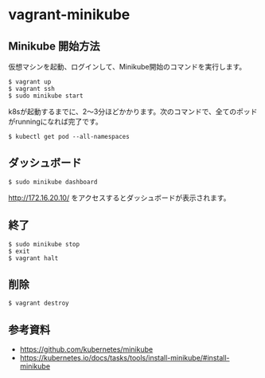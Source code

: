 # vagrant-minikube


## Minikube 開始方法

仮想マシンを起動、ログインして、Minikube開始のコマンドを実行します。

~~~
$ vagrant up
$ vagrant ssh
$ sudo minikube start
~~~

k8sが起動するまでに、2〜3分ほどかかります。次のコマンドで、全てのポッドがrunningになれば完了です。

~~~
$ kubectl get pod --all-namespaces
~~~

## ダッシュボード

~~~
$ sudo minikube dashboard
~~~

http://172.16.20.10/ をアクセスするとダッシュボードが表示されます。



## 終了

~~~
$ sudo minikube stop
$ exit
$ vagrant halt
~~~


## 削除

~~~
$ vagrant destroy
~~~



## 参考資料

* https://github.com/kubernetes/minikube
* https://kubernetes.io/docs/tasks/tools/install-minikube/#install-minikube
